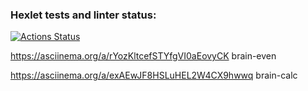 ### Hexlet tests and linter status:
[![Actions Status](https://github.com/orcworker1/python-project-49/actions/workflows/hexlet-check.yml/badge.svg)](https://github.com/orcworker1/python-project-49/actions)

https://asciinema.org/a/rYozKltcefSTYfgVI0aEovyCK brain-even

 https://asciinema.org/a/exAEwJF8HSLuHEL2W4CX9hwwq brain-calc